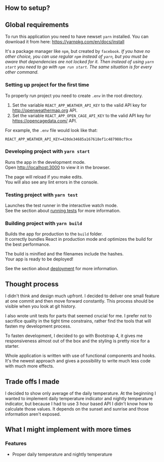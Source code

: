 ## How to setup?

## Global requirements

To run this application you need to have newset `yarn` installed. You can download it from here: https://yarnpkg.com/en/docs/install

It's a package manager like `npm`, but created by `facebook`.
*If you have no other choice, you can use regular `npm` instead of `yarn`, but you must be aware that dependencies are not locked for it. Then instead of using `yarn start` you need to go with `npm run start`. The same situation is for every other command.*

### Setting up project for the first time

To properly run project you need to create `.env` in the root directory. 

1. Set the variable `REACT_APP_WEATHER_API_KEY` to the valid API key for http://openweathermap.org API.
2. Set the variable `REACT_APP_OPEN_CAGE_API_KEY` to the valid API key for https://opencagedata.com/ API.

For example, the `.env` file would look like that:
```
REACT_APP_WEATHER_API_KEY=420de34685a167618ef1c487988cf9ce
```

### Developing project with `yarn start`

Runs the app in the development mode.<br />
Open [http://localhost:3000](http://localhost:3000) to view it in the browser.

The page will reload if you make edits.<br />
You will also see any lint errors in the console.

### Testing project with `yarn test`

Launches the test runner in the interactive watch mode.<br />
See the section about [running tests](https://facebook.github.io/create-react-app/docs/running-tests) for more information.

### Building project with `yarn build`

Builds the app for production to the `build` folder.<br />
It correctly bundles React in production mode and optimizes the build for the best performance.

The build is minified and the filenames include the hashes.<br />
Your app is ready to be deployed!

See the section about [deployment](https://facebook.github.io/create-react-app/docs/deployment) for more information.

## Thought process

I didn't think and design much upfront. I decided to deliver one small feature at one commit and then move forward constantly. This process should be visible when you look at git history.

I also wrote unit tests for parts that seemed crucial for me. I prefer not to sacrifice quality in the tight time constrains, rather find the tools that will fasten my development process.

To fasten development, I decided to go with Bootstrap 4, it gives me responsiveness almost out of the box and the styling is pretty nice for a starter.

Whole application is written with use of functional components and hooks. It's the newest approach and gives a possibility to write much less code with much more effects.

## Trade offs I made

I decided to show only average of the daily temperature. At the beginning I wanted to implement daily temperature indicator and nightly temperature indicator, but because I had to use 3 hour based API I didn't know how to calculate those values. It depends on the sunset and sunrise and those information aren't exposed.

## What I might implement with more times

### Features
* Proper daily temperature and nightly temperature
